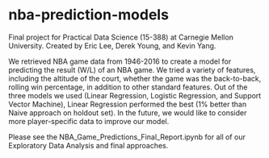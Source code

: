 # nba-prediction-models

Final project for Practical Data Science (15-388) at Carnegie Mellon University. Created by Eric Lee, Derek Young, and Kevin Yang.

We retrieved NBA game data from 1946-2016 to create a model for predicting the result (W/L) of an NBA game. We tried a variety of features, including the altitude of the court, whether the game was the back-to-back, rolling win percentage, in addition to other standard features. Out of the three models we used (Linear Regression, Logistic Regression, and Support Vector Machine), Linear Regression performed the best (1% better than Naive approach on holdout set). In the future, we would like to consider more player-specific data to improve our model.

Please see the NBA_Game_Predictions_Final_Report.ipynb for all of our Exploratory Data Analysis and final approaches.
